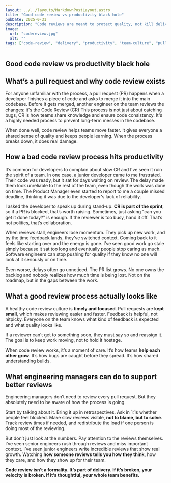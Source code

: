 ```yaml
---
layout: ../../layouts/MarkdownPostLayout.astro
title: "Good code review vs productivity black hole"
pubDate: 2025-0-31
description: "Code reviews are meant to protect quality, not kill delivery. Here's how broken habits quietly drain momentum—and what engineering managers can do to make code review a strength, not a blocker."
image:
  url: "codereview.jpg"
  alt: ""
tags: ["code-review", "delivery", "productivity", "team-culture", "pull-request", "collaboration", "feedback", "context-switching", "trust", "ownership", "software-quality", "process"]
---
```


## Good code review vs productivity black hole

## What’s a pull request and why code review exists

For anyone unfamiliar with the process, a pull request (PR) happens when a developer finishes a piece of code and asks to merge it into the main codebase. Before it gets merged, another engineer on the team reviews the changes: it's the Code Review (CR) This process is not just about catching bugs, CR is how teams share knowledge and ensure code consistency. It's a highly needed process to prevent long-term messes in the codebase.

When done well, code review helps teams move faster. It gives everyone a shared sense of quality and keeps people learning. When the process breaks down, it does real damage.

## How a bad code review process hits productivity

It’s common for developers to complain about slow CR and I’ve seen it ruin the spirit of a team. In one case, a junior developer came to me frustrated. Their code was ready, but it sat for days waiting on review. The delay made them look unreliable to the rest of the team, even though the work was done on time. The Product Manager even started to report to me a couple missed deadline, thinking it was due to the developer's lack of reliability. 

I asked the developer to speak up during stand-up. **CR is part of the sprint**, so if a PR is blocked, that’s worth raising. Sometimes, just asking "can you get it done today?" is enough. If the reviewer is too busy, hand it off. That’s not politics, that’s collaboration.

When reviews stall, engineers lose momentum. They pick up new work, and by the time feedback lands, they’ve switched context. Coming back to it feels like starting over and the energy is gone. I’ve seen good work go stale simply because it sat too long and eventually people stop caring as much. Software engineers can stop pushing for quality if they know no one will look at it seriously or on time.

Even worse, delays often go unnoticed. The PR list grows. No one owns the backlog and nobody realizes how much time is being lost. Not on the roadmap, but in the gaps between the work.

## What a good review process actually looks like

A healthy code review culture is **timely and focused**. Pull requests are **kept small**, which makes reviewing easier and faster. Feedback is helpful, not nitpicky. Everyone on the team knows what kind of feedback is expected and what quality looks like.

If a reviewer can’t get to something soon, they must say so and reassign it. The goal is to keep work moving, not to hold it hostage.

When code review works, it’s a moment of care. It’s how teams **help each other grow**. It’s how bugs are caught before they spread. It’s how shared understanding builds.

## What engineering managers can do to support better reviews

Engineering managers don’t need to review every pull request. But they absolutely need to be aware of how the process is going.

Start by talking about it. Bring it up in retrospectives. Ask in 1:1s whether people feel blocked. Make slow reviews visible, **not to blame, but to solve**. Track review times if needed, and redistribute the load if one person is doing most of the reviewing.

But don’t just look at the numbers. Pay attention to the reviews themselves. I’ve seen senior engineers rush through reviews and miss important context. I’ve seen junior engineers write incredible reviews that show real growth. Watching **how someone reviews tells you how they think**, how they care, and how they show up for their team.

**Code review isn’t a formality. It’s part of delivery. If it’s broken, your velocity is broken. If it’s thoughtful, your whole team benefits.**
